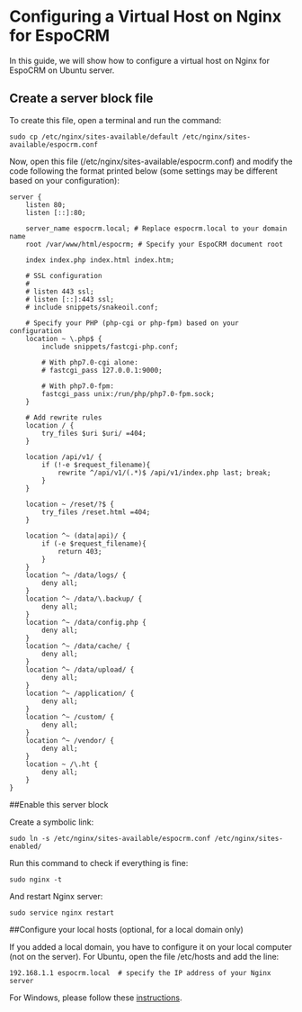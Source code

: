 # Configuring a Virtual Host on Nginx for EspoCRM

In this guide, we will show how to configure a virtual host on Nginx for EspoCRM on Ubuntu server.

## Create a server block file

To create this file, open a terminal and run the command:

```
sudo cp /etc/nginx/sites-available/default /etc/nginx/sites-available/espocrm.conf
```

Now, open this file (/etc/nginx/sites-available/espocrm.conf) and modify the code following the format printed below (some settings may be different based on your configuration):

```
server {
    listen 80;
    listen [::]:80;
 
    server_name espocrm.local; # Replace espocrm.local to your domain name
    root /var/www/html/espocrm; # Specify your EspoCRM document root
 
    index index.php index.html index.htm;
 
    # SSL configuration
    #
    # listen 443 ssl;
    # listen [::]:443 ssl;
    # include snippets/snakeoil.conf;    
 
    # Specify your PHP (php-cgi or php-fpm) based on your configuration
    location ~ \.php$ {
        include snippets/fastcgi-php.conf;
 
        # With php7.0-cgi alone:
        # fastcgi_pass 127.0.0.1:9000;
 
        # With php7.0-fpm:
        fastcgi_pass unix:/run/php/php7.0-fpm.sock;
    }    
 
    # Add rewrite rules
    location / {
        try_files $uri $uri/ =404;
    }
 
    location /api/v1/ {
        if (!-e $request_filename){
            rewrite ^/api/v1/(.*)$ /api/v1/index.php last; break;
        }
    }
 
    location ~ /reset/?$ {
        try_files /reset.html =404;
    }
 
    location ^~ (data|api)/ {
        if (-e $request_filename){
            return 403;
        }
    }
    location ^~ /data/logs/ {
        deny all;
    }
    location ^~ /data/\.backup/ {
        deny all;
    }
    location ^~ /data/config.php {
        deny all;
    }
    location ^~ /data/cache/ {
        deny all;
    }
    location ^~ /data/upload/ {
        deny all;
    }
    location ^~ /application/ {
        deny all;
    }
    location ^~ /custom/ {
        deny all;
    }
    location ^~ /vendor/ {
        deny all;
    }
    location ~ /\.ht {
        deny all;
    }
}
```

##Enable this server block

Create a symbolic link:

```
sudo ln -s /etc/nginx/sites-available/espocrm.conf /etc/nginx/sites-enabled/
````

Run this command to check if everything is fine:

```
sudo nginx -t
```

And restart Nginx server:

```
sudo service nginx restart
```

##Configure your local hosts (optional, for a local domain only)

If you added a local domain, you have to configure it on your local computer (not on the server). For Ubuntu, open the file /etc/hosts and add the line:

```
192.168.1.1 espocrm.local  # specify the IP address of your Nginx server
```

For Windows, please follow these [instructions](http://support.microsoft.com/kb/923947).
